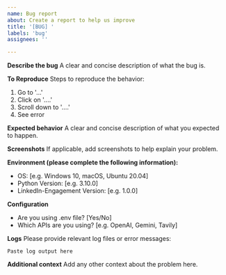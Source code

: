 ```yaml
---
name: Bug report
about: Create a report to help us improve
title: '[BUG] '
labels: 'bug'
assignees: ''

---
```


**Describe the bug**
A clear and concise description of what the bug is.

**To Reproduce**
Steps to reproduce the behavior:
1. Go to '...'
2. Click on '....'
3. Scroll down to '....'
4. See error

**Expected behavior**
A clear and concise description of what you expected to happen.

**Screenshots**
If applicable, add screenshots to help explain your problem.

**Environment (please complete the following information):**
 - OS: [e.g. Windows 10, macOS, Ubuntu 20.04]
 - Python Version: [e.g. 3.10.0]
 - LinkedIn-Engagement Version: [e.g. 1.0.0]

**Configuration**
- Are you using .env file? [Yes/No]
- Which APIs are you using? [e.g. OpenAI, Gemini, Tavily]

**Logs**
Please provide relevant log files or error messages:
```
Paste log output here
```

**Additional context**
Add any other context about the problem here.
